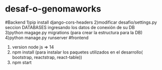 # desaf-o-genomaworks

#Backend
1)pip install django-cors-headers
2)modificar desafio/settings.py seccion DATABASES ingresando los datos de conexión de su DB  
3)python magage.py migrations (para crear la estructura para la DB)
4)python manage.py runserver
#frontend
1) version node js => 14
2) npm install (para instalar los paquetes utilizados en el desarrollo( bootstrap, reactstrap, react-table))
3) npm start
